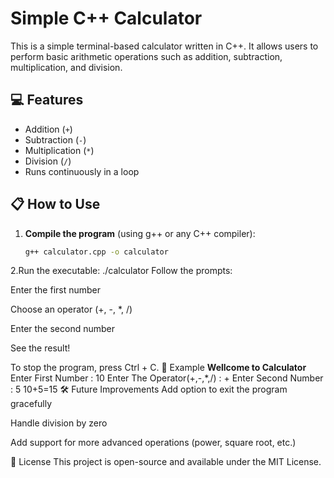 # Simple C++ Calculator

This is a simple terminal-based calculator written in C++. It allows users to perform basic arithmetic operations such as addition, subtraction, multiplication, and division.

## 💻 Features

- Addition (`+`)
- Subtraction (`-`)
- Multiplication (`*`)
- Division (`/`)
- Runs continuously in a loop

## 📋 How to Use

1. **Compile the program** (using g++ or any C++ compiler):

   ```bash
   g++ calculator.cpp -o calculator
2.Run the executable:
./calculator
Follow the prompts:

Enter the first number

Choose an operator (+, -, *, /)

Enter the second number

See the result!

To stop the program, press Ctrl + C.
🧠 Example
****Wellcome to Calculator****
Enter First Number : 10
Enter The Operator(+,-,*,/) : +
Enter Second Number : 5
10+5=15
🛠 Future Improvements
Add option to exit the program gracefully

Handle division by zero

Add support for more advanced operations (power, square root, etc.)

🔗 License
This project is open-source and available under the MIT License.


